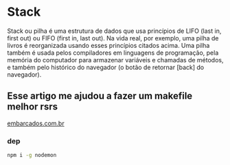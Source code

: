 # Stack

Stack ou pilha é uma estrutura de dados que usa princípios de LIFO (last in, first out) ou FIFO (first in, last out). Na vida real, por exemplo, uma pilha de livros é reorganizada usando esses princípios citados acima. Uma pilha também é usada pelos compiladores em linguagens de programação, pela memória do computador para armazenar variáveis e chamadas de métodos, e também pelo histórico do navegador (o botão de retornar [back] do navegador).


## Esse artigo me ajudou a fazer um makefile melhor rsrs
<a href="https://embarcados.com.br/introducao-ao-makefile/">embarcados.com.br</a>


### dep

```  bash
npm i -g nodemon
``` 